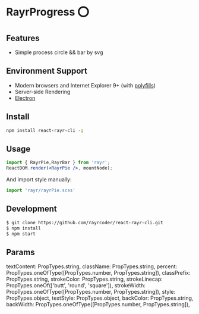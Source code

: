 # RayrProgress ⭕️ 

## Features 
* Simple process circle && bar by svg

## Environment Support

* Modern browsers and Internet Explorer 9+ (with [polyfills](https://ant.design/docs/react/getting-started#Compatibility))
* Server-side Rendering
* [Electron](http://electron.atom.io/)

## Install

```bash
npm install react-rayr-cli -g
```

## Usage

```jsx
import { RayrPie,RayrBar } from 'rayr';
ReactDOM.render(<RayrPie />, mountNode);
```

And import style manually:

```jsx
import 'rayr/rayrPie.scss'
```

## Development

```bash
$ git clone https://github.com/rayrcoder/react-rayr-cli.git
$ npm install
$ npm start
```

## Params 
textContent: PropTypes.string,
className: PropTypes.string,
percent: PropTypes.oneOfType([PropTypes.number, PropTypes.string]),
classPrefix: PropTypes.string,
strokeColor: PropTypes.string,
strokeLinecap: PropTypes.oneOf(['butt', 'round', 'square']),
strokeWidth: PropTypes.oneOfType([PropTypes.number, PropTypes.string]),
style: PropTypes.object,
textStyle: PropTypes.object,
backColor: PropTypes.string,
backWidth: PropTypes.oneOfType([PropTypes.number, PropTypes.string]),


